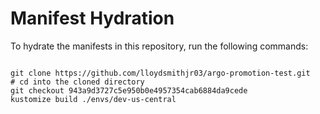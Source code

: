 
# Manifest Hydration

To hydrate the manifests in this repository, run the following commands:

```shell

git clone https://github.com/lloydsmithjr03/argo-promotion-test.git
# cd into the cloned directory
git checkout 943a9d3727c5e950b0e4957354cab6884da9cede
kustomize build ./envs/dev-us-central
```